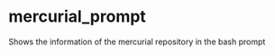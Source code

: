 mercurial_prompt
================

Shows the information of the mercurial repository in the bash prompt
